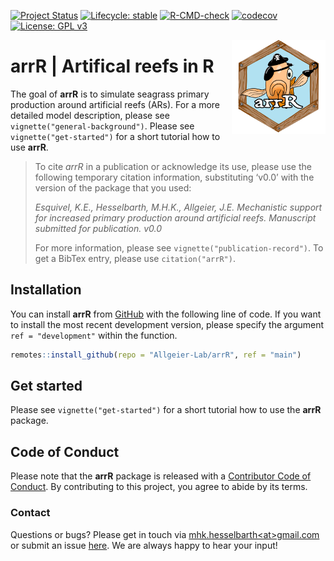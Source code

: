 
<!-- README.md is generated from README.Rmd. Please edit that file -->

<!-- badges: start -->

[![Project
Status](https://www.repostatus.org/badges/latest/active.svg)](https://www.repostatus.org/#active)
[![Lifecycle:
stable](https://img.shields.io/badge/lifecycle-stable-brightgreen.svg)](https://www.tidyverse.org/lifecycle/#stable)
[![R-CMD-check](https://github.com/Allgeier-Lab/arrR/actions/workflows/R-CMD-check.yaml/badge.svg)](https://github.com/Allgeier-Lab/arrR/actions/workflows/R-CMD-check.yaml)
[![codecov](https://codecov.io/gh/Allgeier-Lab/arrR/branch/development/graph/badge.svg?token=Jx7R1vWP3s)](https://codecov.io/gh/Allgeier-Lab/arrR)
[![License: GPL
v3](https://img.shields.io/badge/License-GPLv3-blue.svg)](https://www.gnu.org/licenses/gpl-3.0)

<!-- badges: end -->

<img src="man/figures/logo.png" align="right" width="150" />

# **arrR** | **Ar**tifical **r**eefs in **R**

The goal of **arrR** is to simulate seagrass primary production around
artificial reefs (ARs). For a more detailed model description, please
see `vignette("general-background")`. Please see
`vignette("get-started")` for a short tutorial how to use **arrR**.

> To cite *arrR* in a publication or acknowledge its use, please use the
> following temporary citation information, substituting ‘v0.0’ with the
> version of the package that you used:
> 
> *Esquivel, K.E., Hesselbarth, M.H.K., Allgeier, J.E. Mechanistic
> support for increased primary production around artificial reefs.
> Manuscript submitted for publication. v0.0*
> 
> For more information, please see `vignette("publication-record")`. To
> get a BibTex entry, please use `citation("arrR")`.

## Installation

You can install **arrR** from
[GitHub](https://github.com/Allgeier-Lab/arrR) with the following line
of code. If you want to install the most recent development version,
please specify the argument `ref = "development"` within the function.

``` r
remotes::install_github(repo = "Allgeier-Lab/arrR", ref = "main")
```

## Get started

Please see `vignette("get-started")` for a short tutorial how to use the
**arrR** package.

## Code of Conduct

Please note that the **arrR** package is released with a [Contributor
Code of
Conduct](https://contributor-covenant.org/version/2/0/CODE_OF_CONDUCT.html).
By contributing to this project, you agree to abide by its terms.

### Contact

Questions or bugs? Please get in touch via
[mhk.hesselbarth\<at\>gmail.com](mailto:mhk.hesselbarth@gmail.com) or
submit an issue [here](https://github.com/Allgeier-Lab/arrR/issues). We
are always happy to hear your input\!
